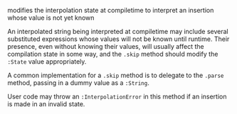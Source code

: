 modifies the interpolation state at compiletime to interpret an insertion whose value is not yet known

An interpolated string being interpreted at compiletime may include several substituted expressions whose values
will not be known until runtime. Their presence, even without knowing their values, will usually affect the
compilation state in some way, and the `.skip` method should modify the `:State` value appropriately.

A common implementation for a `.skip` method is to delegate to the `.parse` method, passing in a dummy value as
a `:String`.

User code may throw an `:InterpolationError` in this method if an insertion is made in an invalid state.